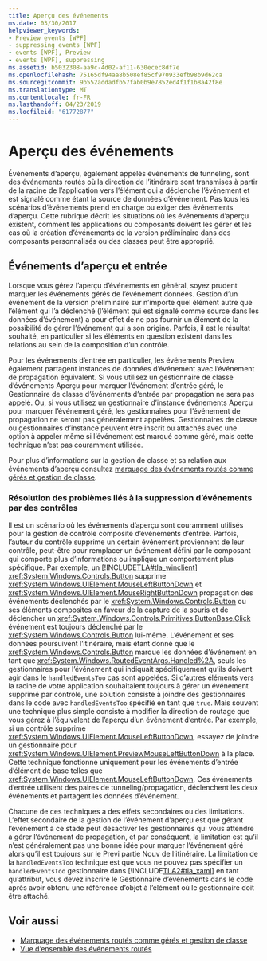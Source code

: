 ```yaml
---
title: Aperçu des événements
ms.date: 03/30/2017
helpviewer_keywords:
- Preview events [WPF]
- suppressing events [WPF]
- events [WPF], Preview
- events [WPF], suppressing
ms.assetid: b5032308-aa9c-4d02-af11-630ecec8df7e
ms.openlocfilehash: 75165df94aa8b508ef85cf970933efb98b9d62ca
ms.sourcegitcommit: 9b552addadfb57fab0b9e7852ed4f1f1b8a42f8e
ms.translationtype: MT
ms.contentlocale: fr-FR
ms.lasthandoff: 04/23/2019
ms.locfileid: "61772877"
---
```

# <a name="preview-events"></a>Aperçu des événements
Événements d’aperçu, également appelés événements de tunneling, sont des événements routés où la direction de l’itinéraire sont transmises à partir de la racine de l’application vers l’élément qui a déclenché l’événement et est signalé comme étant la source de données d’événement. Pas tous les scénarios d’événements prend en charge ou exiger des événements d’aperçu. Cette rubrique décrit les situations où les événements d’aperçu existent, comment les applications ou composants doivent les gérer et les cas où la création d’événements de la version préliminaire dans des composants personnalisés ou des classes peut être approprié.  
  
## <a name="preview-events-and-input"></a>Événements d’aperçu et entrée  
 Lorsque vous gérez l’aperçu d’événements en général, soyez prudent marquer les événements gérés de l’événement données. Gestion d’un événement de la version préliminaire sur n’importe quel élément autre que l’élément qui l’a déclenché (l’élément qui est signalé comme source dans les données d’événement) a pour effet de ne pas fournir un élément de la possibilité de gérer l’événement qui a son origine. Parfois, il est le résultat souhaité, en particulier si les éléments en question existent dans les relations au sein de la composition d’un contrôle.  
  
 Pour les événements d’entrée en particulier, les événements Preview également partagent instances de données d’événement avec l’événement de propagation équivalent. Si vous utilisez un gestionnaire de classe d’événements Aperçu pour marquer l’événement d’entrée géré, le Gestionnaire de classe d’événements d’entrée par propagation ne sera pas appelé. Ou, si vous utilisez un gestionnaire d’instance événements Aperçu pour marquer l’événement géré, les gestionnaires pour l’événement de propagation ne seront pas généralement appelées. Gestionnaires de classe ou gestionnaires d’instance peuvent être inscrit ou attachés avec une option à appeler même si l’événement est marqué comme géré, mais cette technique n’est pas couramment utilisée.  
  
 Pour plus d’informations sur la gestion de classe et sa relation aux événements d’aperçu consultez [marquage des événements routés comme gérés et gestion de classe](marking-routed-events-as-handled-and-class-handling.md).  
  
### <a name="working-around-event-suppression-by-controls"></a>Résolution des problèmes liés à la suppression d’événements par des contrôles  
 Il est un scénario où les événements d’aperçu sont couramment utilisés pour la gestion de contrôle composite d’événements d’entrée. Parfois, l’auteur du contrôle supprime un certain événement proviennent de leur contrôle, peut-être pour remplacer un événement défini par le composant qui comporte plus d’informations ou implique un comportement plus spécifique. Par exemple, un [!INCLUDE[TLA#tla_winclient](../../../../includes/tlasharptla-winclient-md.md)] <xref:System.Windows.Controls.Button> supprime <xref:System.Windows.UIElement.MouseLeftButtonDown> et <xref:System.Windows.UIElement.MouseRightButtonDown> propagation des événements déclenchés par le <xref:System.Windows.Controls.Button> ou ses éléments composites en faveur de la capture de la souris et de déclencher un <xref:System.Windows.Controls.Primitives.ButtonBase.Click> événement est toujours déclenché par le <xref:System.Windows.Controls.Button> lui-même. L’événement et ses données poursuivent l’itinéraire, mais étant donné que le <xref:System.Windows.Controls.Button> marque les données d’événement en tant que <xref:System.Windows.RoutedEventArgs.Handled%2A>, seuls les gestionnaires pour l’événement qui indiquait spécifiquement qu’ils doivent agir dans le `handledEventsToo` cas sont appelées.  Si d’autres éléments vers la racine de votre application souhaitaient toujours à gérer un événement supprimé par contrôle, une solution consiste à joindre des gestionnaires dans le code avec `handledEventsToo` spécifié en tant que `true`. Mais souvent une technique plus simple consiste à modifier la direction de routage que vous gérez à l’équivalent de l’aperçu d’un événement d’entrée. Par exemple, si un contrôle supprime <xref:System.Windows.UIElement.MouseLeftButtonDown>, essayez de joindre un gestionnaire pour <xref:System.Windows.UIElement.PreviewMouseLeftButtonDown> à la place. Cette technique fonctionne uniquement pour les événements d’entrée d’élément de base telles que <xref:System.Windows.UIElement.MouseLeftButtonDown>. Ces événements d’entrée utilisent des paires de tunneling/propagation, déclenchent les deux événements et partagent les données d’événement.  
  
 Chacune de ces techniques a des effets secondaires ou des limitations. L’effet secondaire de la gestion de l’événement d’aperçu est que gérant l’événement à ce stade peut désactiver les gestionnaires qui vous attendre à gérer l’événement de propagation, et par conséquent, la limitation est qu’il n’est généralement pas une bonne idée pour marquer l’événement géré alors qu’il est toujours sur le Previ partie Nouv de l’itinéraire. La limitation de la `handledEventsToo` technique est que vous ne pouvez pas spécifier un `handledEventsToo` gestionnaire dans [!INCLUDE[TLA2#tla_xaml](../../../../includes/tla2sharptla-xaml-md.md)] en tant qu’attribut, vous devez inscrire le Gestionnaire d’événements dans le code après avoir obtenu une référence d’objet à l’élément où le gestionnaire doit être attaché.  
  
## <a name="see-also"></a>Voir aussi

- [Marquage des événements routés comme gérés et gestion de classe](marking-routed-events-as-handled-and-class-handling.md)
- [Vue d’ensemble des événements routés](routed-events-overview.md)
